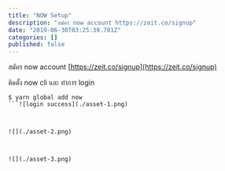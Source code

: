 ```yaml
---
title: "NOW Setup"
description: "สมัคร now account https://zeit.co/signup"
date: "2019-06-30T03:25:39.781Z"
categories: []
published: false
---
```


สมัคร now account [https://zeit.co/signup](https://zeit.co/signup)

ติดตั้ง now cli และ ทำการ login

```
$ yarn global add now
```![login success](./asset-1.png)

  

![](./asset-2.png)

  

![](./asset-3.png)
